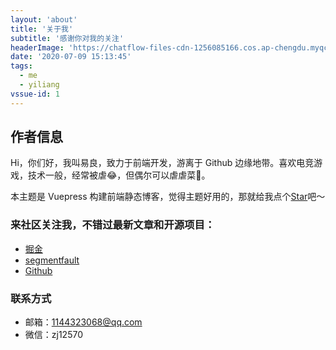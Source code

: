 ```yaml
---
layout: 'about'
title: '关于我'
subtitle: '感谢你对我的关注'
headerImage: 'https://chatflow-files-cdn-1256085166.cos.ap-chengdu.myqcloud.com/images/4TVbbaNAw9Q.jpg'
date: '2020-07-09 15:13:45'
tags:
  - me
  - yiliang
vssue-id: 1
---
```


## 作者信息

Hi，你们好，我叫易良，致力于前端开发，游离于 Github 边缘地带。喜欢电竞游戏，技术一般，经常被虐:joy:，但偶尔可以虐虐菜:tada:。<br/>

本主题是 Vuepress 构建前端静态博客，觉得主题好用的，那就给我点个[Star](https://github.com/yiliang114/yiliang114.github.io)吧～

### 来社区关注我，不错过最新文章和开源项目：

- [掘金](https://juejin.im/user/58809a6db123db0061cfd1c3)
- [segmentfault](https://segmentfault.com/u/yiliangtongxue)
- [Github](https://github.com/yiliang114)

### 联系方式

- 邮箱：1144323068@qq.com
- 微信：zj12570
